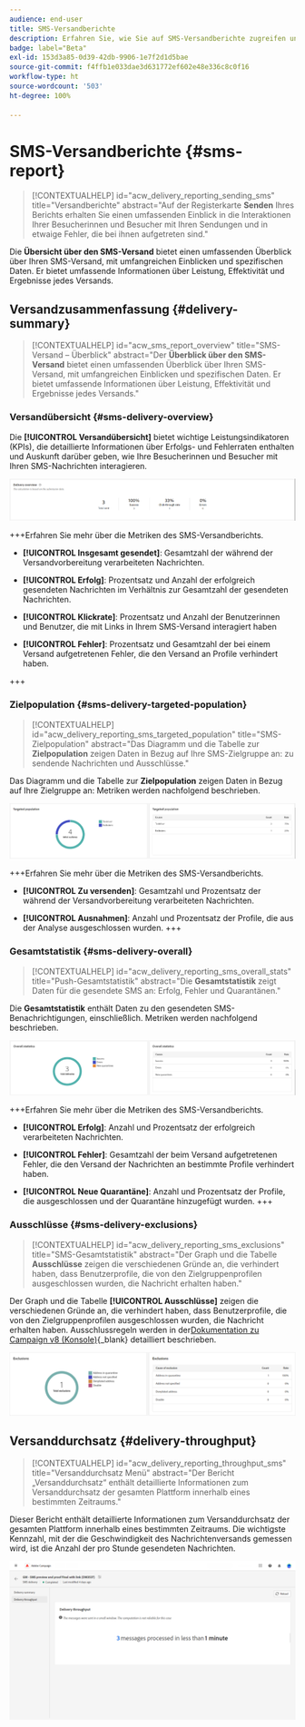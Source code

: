 ```yaml
---
audience: end-user
title: SMS-Versandberichte
description: Erfahren Sie, wie Sie auf SMS-Versandberichte zugreifen und diese verwenden können
badge: label="Beta"
exl-id: 153d3a85-0d39-42db-9906-1e7f2d1d5bae
source-git-commit: f4ffb1e033dae3d631772ef602e48e336c8c0f16
workflow-type: ht
source-wordcount: '503'
ht-degree: 100%

---
```


# SMS-Versandberichte {#sms-report}

>[!CONTEXTUALHELP]
>id="acw_delivery_reporting_sending_sms"
>title="Versandberichte"
>abstract="Auf der Registerkarte **Senden** Ihres Berichts erhalten Sie einen umfassenden Einblick in die Interaktionen Ihrer Besucherinnen und Besucher mit Ihren Sendungen und in etwaige Fehler, die bei ihnen aufgetreten sind."

Die **Übersicht über den SMS-Versand** bietet einen umfassenden Überblick über Ihren SMS-Versand, mit umfangreichen Einblicken und spezifischen Daten. Er bietet umfassende Informationen über Leistung, Effektivität und Ergebnisse jedes Versands.

## Versandzusammenfassung {#delivery-summary}

>[!CONTEXTUALHELP]
>id="acw_sms_report_overview"
>title="SMS-Versand – Überblick"
>abstract="Der **Überblick über den SMS-Versand** bietet einen umfassenden Überblick über Ihren SMS-Versand, mit umfangreichen Einblicken und spezifischen Daten. Er bietet umfassende Informationen über Leistung, Effektivität und Ergebnisse jedes Versands."

### Versandübersicht {#sms-delivery-overview}

Die **[!UICONTROL Versandübersicht]** bietet wichtige Leistungsindikatoren (KPIs), die detaillierte Informationen über Erfolgs- und Fehlerraten enthalten und Auskunft darüber geben, wie Ihre Besucherinnen und Besucher mit Ihren SMS-Nachrichten interagieren.

![](assets/reporting_sms_3.png)

+++Erfahren Sie mehr über die Metriken des SMS-Versandberichts.

* **[!UICONTROL Insgesamt gesendet]**: Gesamtzahl der während der Versandvorbereitung verarbeiteten Nachrichten.

* **[!UICONTROL Erfolg]**: Prozentsatz und Anzahl der erfolgreich gesendeten Nachrichten im Verhältnis zur Gesamtzahl der gesendeten Nachrichten.

* **[!UICONTROL Klickrate]**: Prozentsatz und Anzahl der Benutzerinnen und Benutzer, die mit Links in Ihrem SMS-Versand interagiert haben

* **[!UICONTROL Fehler]**: Prozentsatz und Gesamtzahl der bei einem Versand aufgetretenen Fehler, die den Versand an Profile verhindert haben.

+++


### Zielpopulation {#sms-delivery-targeted-population}


>[!CONTEXTUALHELP]
>id="acw_delivery_reporting_sms_targeted_population"
>title="SMS-Zielpopulation"
>abstract="Das Diagramm und die Tabelle zur **Zielpopulation** zeigen Daten in Bezug auf Ihre SMS-Zielgruppe an: zu sendende Nachrichten und Ausschlüsse."

Das Diagramm und die Tabelle zur **Zielpopulation** zeigen Daten in Bezug auf Ihre Zielgruppe an: Metriken werden nachfolgend beschrieben.

![](assets/reporting_sms_4.png)

+++Erfahren Sie mehr über die Metriken des SMS-Versandberichts.

* **[!UICONTROL Zu versenden]**: Gesamtzahl und Prozentsatz der während der Versandvorbereitung verarbeiteten Nachrichten.

* **[!UICONTROL Ausnahmen]**: Anzahl und Prozentsatz der Profile, die aus der Analyse ausgeschlossen wurden.
+++


### Gesamtstatistik {#sms-delivery-overall}


>[!CONTEXTUALHELP]
>id="acw_delivery_reporting_sms_overall_stats"
>title="Push-Gesamtstatistik"
>abstract="Die **Gesamtstatistik** zeigt Daten für die gesendete SMS an: Erfolg, Fehler und Quarantänen."

Die **Gesamtstatistik** enthält Daten zu den gesendeten SMS-Benachrichtigungen, einschließlich. Metriken werden nachfolgend beschrieben.

![](assets/reporting_sms_5.png)

+++Erfahren Sie mehr über die Metriken des SMS-Versandberichts.

* **[!UICONTROL Erfolg]**: Anzahl und Prozentsatz der erfolgreich verarbeiteten Nachrichten.

* **[!UICONTROL Fehler]**: Gesamtzahl der beim Versand aufgetretenen Fehler, die den Versand der Nachrichten an bestimmte Profile verhindert haben.

* **[!UICONTROL Neue Quarantäne]**: Anzahl und Prozentsatz der Profile, die ausgeschlossen und der Quarantäne hinzugefügt wurden.
+++

### Ausschlüsse {#sms-delivery-exclusions}


>[!CONTEXTUALHELP]
>id="acw_delivery_reporting_sms_exclusions"
>title="SMS-Gesamtstatistik"
>abstract="Der Graph und die Tabelle **Ausschlüsse** zeigen die verschiedenen Gründe an, die verhindert haben, dass Benutzerprofile, die von den Zielgruppenprofilen ausgeschlossen wurden, die Nachricht erhalten haben."


Der Graph und die Tabelle **[!UICONTROL Ausschlüsse]** zeigen die verschiedenen Gründe an, die verhindert haben, dass Benutzerprofile, die von den Zielgruppenprofilen ausgeschlossen wurden, die Nachricht erhalten haben. Ausschlussregeln werden in der[Dokumentation zu Campaign v8 (Konsole)](https://experienceleague.adobe.com/docs/campaign/campaign-v8/send/failures/delivery-failures.html?lang=de#sms-quarantines){_blank} detailliert beschrieben.

![](assets/reporting_sms_6.png)

## Versanddurchsatz {#delivery-throughput}

>[!CONTEXTUALHELP]
>id="acw_delivery_reporting_throughput_sms"
>title="Versanddurchsatz Menü"
>abstract="Der Bericht „Versanddurchsatz“ enthält detaillierte Informationen zum Versanddurchsatz der gesamten Plattform innerhalb eines bestimmten Zeitraums."

Dieser Bericht enthält detaillierte Informationen zum Versanddurchsatz der gesamten Plattform innerhalb eines bestimmten Zeitraums. Die wichtigste Kennzahl, mit der die Geschwindigkeit des Nachrichtenversands gemessen wird, ist die Anzahl der pro Stunde gesendeten Nachrichten.

![](assets/reporting_sms_2.png)
